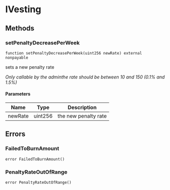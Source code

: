 # IVesting









## Methods

### setPenaltyDecreasePerWeek

```solidity
function setPenaltyDecreasePerWeek(uint256 newRate) external nonpayable
```

sets a new penalty rate

*Only callable by the adminthe rate should be between 10 and 150 (0.1% and 1.5%)*

#### Parameters

| Name | Type | Description |
|---|---|---|
| newRate | uint256 | the new penalty rate |




## Errors

### FailedToBurnAmount

```solidity
error FailedToBurnAmount()
```






### PenaltyRateOutOfRange

```solidity
error PenaltyRateOutOfRange()
```







